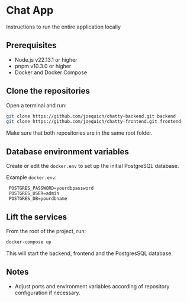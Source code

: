 # Chat App

Instructions to run the entire application locally

## Prerequisites

- Node.js v22.13.1 or higher
- pnpm v10.3.0 or higher
- Docker and Docker Compose

## Clone the repositories

Open a terminal and run:

```bash
git clone https://github.com/joequich/chatty-backend.git backend
git clone https://github.com/joequich/chatty-frontend.git frontend
```

Make sure that both repositories are in the same root folder.

## Database environment variables

Create or edit the `docker.env` to set up the initial PostgreSQL database.

Example `docker.env`:

```env
 POSTGRES_PASSWORD=yourdbpassword
 POSTGRES_USER=admin
 POSTGRES_DB=yourdbname
```

## Lift the services

From the root of the project, run:

```bash
docker-compose up
```

This will start the backend, frontend and the PostgresSQL database.

## Notes

- Adjust ports and environment variables according of repository configuration if necessary.
